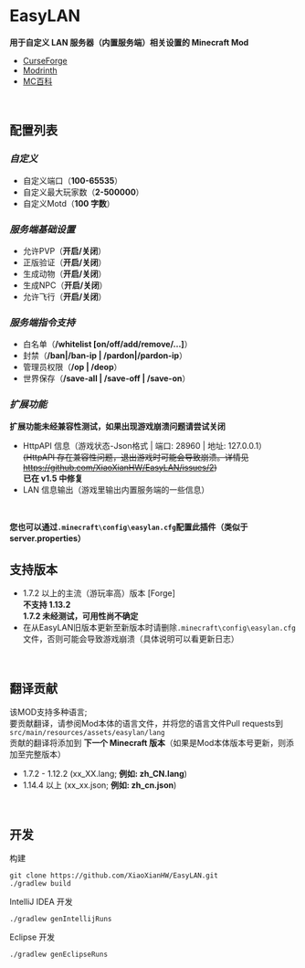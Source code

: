 # EasyLAN
**用于自定义 LAN 服务器（内置服务端）相关设置的 Minecraft Mod**

- [CurseForge](https://www.curseforge.com/minecraft/mc-mods/easylan)
- [Modrinth](https://modrinth.com/mod/easylan)
- [MC百科](https://www.mcmod.cn/class/11373.html)

<br>

## 配置列表

### *自定义*

- 自定义端口（**100-65535**）
- 自定义最大玩家数（**2-500000**）
- 自定义Motd（**100 字数**）

### *服务端基础设置*

- 允许PVP（**开启/关闭**）
- 正版验证（**开启/关闭**）
- 生成动物（**开启/关闭**）
- 生成NPC（**开启/关闭**）
- 允许飞行（**开启/关闭**）

### *服务端指令支持*

- 白名单（**/whitelist [on/off/add/remove/...]**）
- 封禁（**/ban|/ban-ip | /pardon|/pardon-ip**）
- 管理员权限（**/op | /deop**）
- 世界保存（**/save-all | /save-off | /save-on**）

### *扩展功能*
**扩展功能未经兼容性测试，如果出现游戏崩溃问题请尝试关闭**

- HttpAPI 信息（游戏状态-Json格式 | 端口: 28960 | 地址: 127.0.0.1）<br>
 ~~(HttpAPI 存在兼容性问题，退出游戏时可能会导致崩溃。详情见 https://github.com/XiaoXianHW/EasyLAN/issues/2)~~<br>
  **已在 v1.5 中修复**
- LAN 信息输出（游戏里输出内置服务端的一些信息）

<br>

**您也可以通过`.minecraft\config\easylan.cfg`配置此插件（类似于server.properties）**

## 支持版本

- 1.7.2 以上的主流（游玩率高）版本 [Forge]<br>
  **不支持 1.13.2**<br>
  **1.7.2 未经测试，可用性尚不确定**
- 在从EasyLAN旧版本更新至新版本时请删除`.minecraft\config\easylan.cfg`文件，否则可能会导致游戏崩溃（具体说明可以看更新日志）

<br>

## 翻译贡献

该MOD支持多种语言;<br>
要贡献翻译，请参阅Mod本体的语言文件，并将您的语言文件Pull requests到 `src/main/resources/assets/easylan/lang`<br>
贡献的翻译将添加到 **下一个 Minecraft 版本**（如果是Mod本体版本号更新，则添加至完整版本）

- 1.7.2 - 1.12.2 (xx_XX.lang; **例如: zh_CN.lang**)
- 1.14.4 以上 (xx_xx.json; **例如: zh_cn.json**)

<br>

## 开发
构建
```
git clone https://github.com/XiaoXianHW/EasyLAN.git
./gradlew build
```

IntelliJ IDEA 开发
```
./gradlew genIntellijRuns
```

Eclipse 开发
```
./gradlew genEclipseRuns
```
